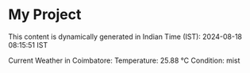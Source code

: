 # My Project

This content is dynamically generated in Indian Time (IST): 2024-08-18 08:15:51 IST


Current Weather in Coimbatore:
Temperature: 25.88 °C
Condition: mist
